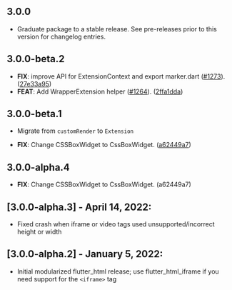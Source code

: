 ## 3.0.0

 - Graduate package to a stable release. See pre-releases prior to this version for changelog entries.

## 3.0.0-beta.2

 - **FIX**: improve API for ExtensionContext and export marker.dart ([#1273](https://github.com/sub6resources/flutter_html/issues/1273)). ([27e33a95](https://github.com/sub6resources/flutter_html/commit/27e33a955e872d47306db9480f74f6da2e9a028a))
 - **FEAT**: Add WrapperExtension helper ([#1264](https://github.com/sub6resources/flutter_html/issues/1264)). ([2ffa1dda](https://github.com/sub6resources/flutter_html/commit/2ffa1ddabb3f2a660ab85c551255b89fe8a24ab5))

## 3.0.0-beta.1

 - Migrate from `customRender` to `Extension`

 - **FIX**: Change CSSBoxWidget to CssBoxWidget. ([a62449a7](https://github.com/sub6resources/flutter_html/commit/a62449a77c18701a0faf8ffd650f9c535b2d006c))

## 3.0.0-alpha.4

 - **FIX**: Change CSSBoxWidget to CssBoxWidget. (a62449a7)

## [3.0.0-alpha.3] - April 14, 2022:
* Fixed crash when iframe or video tags used unsupported/incorrect height or width

## [3.0.0-alpha.2] - January 5, 2022:
* Initial modularized flutter_html release; use flutter_html_iframe if you need support for the `<iframe>` tag 
